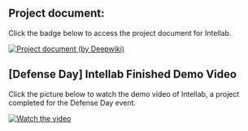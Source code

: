 ## Project document:

Click the badge below to access the project document for Intellab.

[![Project document (by Deepwiki)](https://deepwiki.com/badge.svg)](https://deepwiki.com/doublecreamchezeee/intellab_be)

## [Defense Day] Intellab Finished Demo Video
Click the picture below to watch the demo video of Intellab, a project completed for the Defense Day event.

[![Watch the video](https://i9.ytimg.com/vi_webp/l-xYEqyMuOY/mqdefault.webp?v=6889db02&sqp=COC0p8QG&rs=AOn4CLCrnJfuzXNJuQBiK_gcH6Lg59El2Q)](https://www.youtube.com/watch?v=l-xYEqyMuOY)